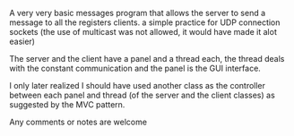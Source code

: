 A very very basic messages program that allows the server to send a message to all the registers clients.
a simple practice for UDP connection sockets (the use of multicast was not allowed, it would have made it alot easier)

The server and the client have a panel and a thread each, the thread deals with the constant communication and the panel is the GUI interface.

I only later realized I should have used another class as the controller between each panel and thread (of the server and the client classes)
as suggested by the MVC pattern.

Any comments or notes are welcome

